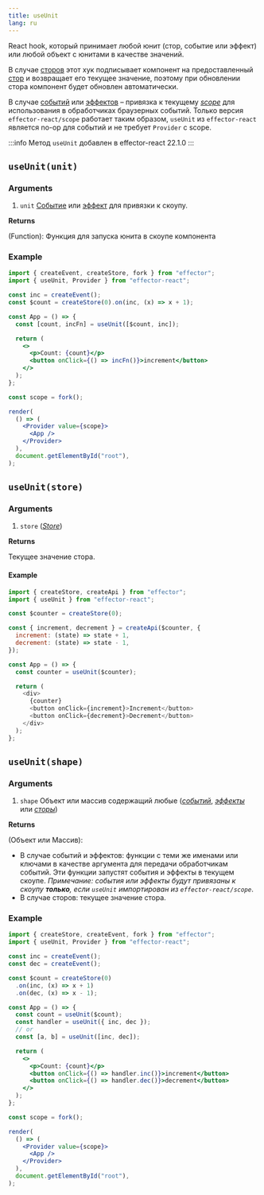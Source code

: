 ```yaml
---
title: useUnit
lang: ru
---
```


React hook, который принимает любой юнит (стор, событие или эффект) или любой объект с юнитами в качестве значений.

В случае [сторов](/ru/api/effector/Store) этот хук подписывает компонент на предоставленный [стор](/ru/api/effector/Store) и возвращает его текущее значение, поэтому при обновлении стора компонент будет обновлен автоматически.

В случае [событий](/ru/api/effector/Event) или [эффектов](/ru/api/effector/Effect) – привязка к текущему [_scope_](/ru/api/effector/Scope) для использования в обработчиках браузерных событий.
Только версия `effector-react/scope` работает таким образом, `useUnit` из `effector-react` является no-op для событий и не требует `Provider` с scope.

:::info
Метод `useUnit` добавлен в effector-react 22.1.0
:::

## `useUnit(unit)`

### Arguments

1. `unit` [Событие](/ru/api/effector/Event) или [эффект](/ru/api/effector/Effect) для привязки к скоупу.

**Returns**

(Function): Функция для запуска юнита в скоупе компонента

### Example

```jsx
import { createEvent, createStore, fork } from "effector";
import { useUnit, Provider } from "effector-react";

const inc = createEvent();
const $count = createStore(0).on(inc, (x) => x + 1);

const App = () => {
  const [count, incFn] = useUnit([$count, inc]);

  return (
    <>
      <p>Count: {count}</p>
      <button onClick={() => incFn()}>increment</button>
    </>
  );
};

const scope = fork();

render(
  () => (
    <Provider value={scope}>
      <App />
    </Provider>
  ),
  document.getElementById("root"),
);
```

## `useUnit(store)`

### Arguments

1. `store` ([_Store_](/ru/api/effector/Store))

**Returns**

Текущее значение стора.

#### Example

```js
import { createStore, createApi } from "effector";
import { useUnit } from "effector-react";

const $counter = createStore(0);

const { increment, decrement } = createApi($counter, {
  increment: (state) => state + 1,
  decrement: (state) => state - 1,
});

const App = () => {
  const counter = useUnit($counter);

  return (
    <div>
      {counter}
      <button onClick={increment}>Increment</button>
      <button onClick={decrement}>Decrement</button>
    </div>
  );
};
```

## `useUnit(shape)`

### Arguments

1. `shape` Объект или массив содержащий любые ([_событий_](/ru/api/effector/Event), [_эффекты_](/ru/api/effector/Effect) или [_сторы_](/ru/api/effector/Store))

**Returns**

(Объект или Массив):

- В случае событий и эффектов: функции с теми же именами или ключами в качестве аргумента для передачи обработчикам событий. Эти функции запустят события и эффекты в текущем скоупе. _Примечание: события или эффекты будут привязаны к скоупу **только**, если `useUnit` импортирован из `effector-react/scope`_.
- В случае сторов: текущее значение стора.

### Example

```jsx
import { createStore, createEvent, fork } from "effector";
import { useUnit, Provider } from "effector-react";

const inc = createEvent();
const dec = createEvent();

const $count = createStore(0)
  .on(inc, (x) => x + 1)
  .on(dec, (x) => x - 1);

const App = () => {
  const count = useUnit($count);
  const handler = useUnit({ inc, dec });
  // or
  const [a, b] = useUnit([inc, dec]);

  return (
    <>
      <p>Count: {count}</p>
      <button onClick={() => handler.inc()}>increment</button>
      <button onClick={() => handler.dec()}>decrement</button>
    </>
  );
};

const scope = fork();

render(
  () => (
    <Provider value={scope}>
      <App />
    </Provider>
  ),
  document.getElementById("root"),
);
```
